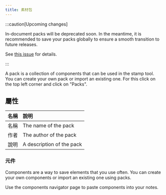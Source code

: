 ```yaml
---
title: 素材包
---
```


:::caution[Upcoming changes]

In-document packs will be deprecated soon. In the meantime, it is recommended to save your packs globally to ensure a smooth transition to future releases.

See [this issue](https://github.com/LinwoodDev/Butterfly/issues/805) for details.

:::

A pack is a collection of components that can be used in the stamp tool. You can create your own pack or import an existing one. For this click on the top left corner and click on "Packs".

## 屬性

| 名稱 | 說明                        |
| -: | :------------------------ |
| 名稱 | The name of the pack      |
| 作者 | The author of the pack    |
| 說明 | A description of the pack |

### 元件

Components are a way to save elements that you use often. You can create your own components or import an existing one using packs.

Use the components navigator page to paste components into your notes.
